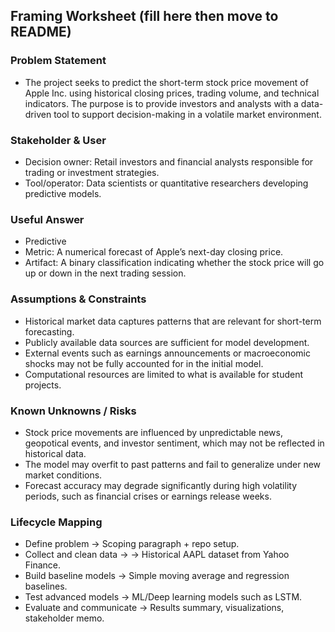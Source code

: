 ## Framing Worksheet (fill here then move to README)
### Problem Statement
- The project seeks to predict the short-term stock price movement of Apple Inc. using historical closing prices, trading volume, and technical indicators. The purpose is to provide investors and analysts with a data-driven tool to support decision-making in a volatile market environment.

### Stakeholder & User
- Decision owner: Retail investors and financial analysts responsible for trading or investment strategies.
- Tool/operator: Data scientists or quantitative researchers developing predictive models.

### Useful Answer
- Predictive
- Metric: A numerical forecast of Apple’s next-day closing price.
- Artifact: A binary classification indicating whether the stock price will go up or down in the next trading session.

### Assumptions & Constraints
- Historical market data captures patterns that are relevant for short-term forecasting.
- Publicly available data sources are sufficient for model development.
- External events such as earnings announcements or macroeconomic shocks may not be fully accounted for in the initial model.
- Computational resources are limited to what is available for student projects.

### Known Unknowns / Risks
- Stock price movements are influenced by unpredictable news, geopotical events, and investor sentiment, which may not be reflected in historical data.
- The model may overfit to past patterns and fail to generalize under new market conditions.
- Forecast accuracy may degrade significantly during high volatility periods, such as financial crises or earnings release weeks.

### Lifecycle Mapping
- Define problem → Scoping paragraph + repo setup.
- Collect and clean data → → Historical AAPL dataset from Yahoo Finance.
- Build baseline models → Simple moving average and regression baselines.
- Test advanced models → ML/Deep learning models such as LSTM.
- Evaluate and communicate → Results summary, visualizations, stakeholder memo.
